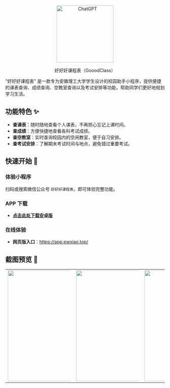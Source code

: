 # 

<p align="center">
  <img width="180" src="https://cdn-app-icon2.pgyer.com/b/3/d/2/d/b3d2dac2b482b110ade2150e76c72124?x-oss-process=image/resize,m_lfit,h_120,w_120/format,jpg" alt="ChatGPT">
  <p align="center">好好好课程表（GooodClass）</p>
</p>


"好好好课程表" 是一款专为安徽理工大学学生设计的校园助手小程序，提供便捷的课表查询、成绩查询、空教室查询以及考试安排等功能，帮助同学们更好地规划学习生活。

## 功能特色 ✨

- **查课表**：随时随地查看个人课表，不再担心忘记上课时间。
- **查成绩**：方便快捷地查看各科考试成绩。
- **查空教室**：实时查询校园内的空闲教室，便于自习安排。
- **查考试安排**：了解期末考试时间与地点，避免错过重要考试。

## 快速开始 🚀

### 体验小程序

扫码或搜索微信公众号 `好好好课程表`，即可体验完整功能。

### APP 下载

- **[点击此处下载安卓版](https://www.pgyer.com/gooodclass)**

### 在线体验

- **网页版入口**：https://app.pwxiao.top/

## 截图预览 📱
<table>
  <tr>
    <td><center><img src="https://pwxiao-blog.oss-cn-hangzhou.aliyuncs.com/typora_picScreenshot_20240828_225541.jpg" style="max-width: 200px; height: 350px;"></center></td>
    <td><center><img src="https://pwxiao-blog.oss-cn-hangzhou.aliyuncs.com/typora_picScreenshot_20240828_225351.jpg" style="max-width: 200px; height: 350px;"></center></td>
    <td><center><img src="https://pwxiao-blog.oss-cn-hangzhou.aliyuncs.com/typora_picScreenshot_20240828_225314.jpg" style="max-width: 200px; height: 350px;"></center></td>
    <td><center><img src="https://pwxiao-blog.oss-cn-hangzhou.aliyuncs.com/typora_picScreenshot_20240828_225312.jpg" style="max-width: 200px; height: 350px;"></center></td>
    <td><center><img src="https://pwxiao-blog.oss-cn-hangzhou.aliyuncs.com/typora_picScreenshot_20240828_225358.jpg" style="max-width: 200px; height: 350px;"></center></td>
  </tr>
</table>

